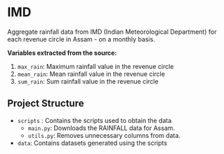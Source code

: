 # IMD
Aggregate rainfall data from IMD (Indian Meteorological Department) for each revenue circle in Assam - on a monthly basis.

**Variables extracted from the source:** 
1. `max_rain`: Maximum rainfall value in the revenue circle
2. `mean_rain`: Mean rainfall value in the revenue circle
3. `sum_rain`: Sum rainfall value in the revenue circle

## Project Structure

-   `scripts` : Contains the scripts used to obtain the data
    -   `main.py`: Downloads the RAINFALL data for Assam.
    -   `utils.py`: Removes unnecessary columns from data.
-   `data`: Contains datasets generated using the scripts
